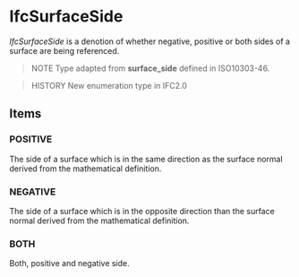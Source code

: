 # IfcSurfaceSide

_IfcSurfaceSide_ is a denotion of whether negative, positive or both sides of a surface are being referenced.<!-- end of definition -->

> NOTE  Type adapted from **surface_side** defined in ISO10303-46.

> HISTORY  New enumeration type in IFC2.0

## Items

### POSITIVE
The side of a surface which is in the same direction as the surface normal derived from the mathematical definition.

### NEGATIVE
The side of a surface which is in the opposite direction than the surface normal derived from the mathematical definition.

### BOTH
Both, positive and negative side.
